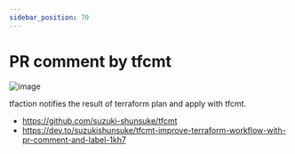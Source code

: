 ```yaml
---
sidebar_position: 70
---
```


# PR comment by tfcmt

![image](https://user-images.githubusercontent.com/13323303/147400233-8b9411d6-0255-4c36-9e9f-35e44223c979.png)

tfaction notifies the result of terraform plan and apply with tfcmt.

* https://github.com/suzuki-shunsuke/tfcmt
* https://dev.to/suzukishunsuke/tfcmt-improve-terraform-workflow-with-pr-comment-and-label-1kh7

